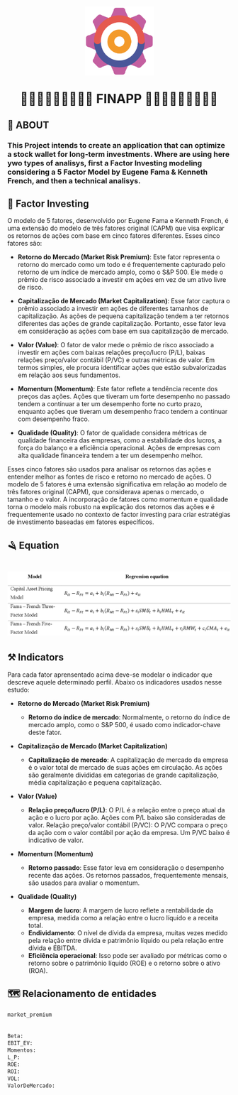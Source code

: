 <h1 align="center">
    <img src=".\files\images\gear.svg" width="155" />
    <p>🙇🏽‍♂️🙇🏽‍♂️🙇🏽‍♂️ FINAPP 🙇🏽‍♂️🙇🏽‍♂️🙇🏽‍♂️ </p>
</h1>

## 🚨 ABOUT

### This **Project** intends to create an application that can optimize a stock wallet for long-term investments. Where are using here ywo types of analisys, first a Factor Investing modeling considering a 5 Factor Model by Eugene Fama & Kenneth French, and then a technical analisys.

## 🧭 Factor Investing

O modelo de 5 fatores, desenvolvido por Eugene Fama e Kenneth French, é uma extensão do modelo de três fatores original (CAPM) que visa explicar os retornos de ações com base em cinco fatores diferentes. Esses cinco fatores são:

- **Retorno do Mercado (Market Risk Premium)**: Este fator representa o retorno do mercado como um todo e é frequentemente capturado pelo retorno de um índice de mercado amplo, como o S&P 500. Ele mede o prêmio de risco associado a investir em ações em vez de um ativo livre de risco.

- **Capitalização de Mercado (Market Capitalization)**: Esse fator captura o prêmio associado a investir em ações de diferentes tamanhos de capitalização. As ações de pequena capitalização tendem a ter retornos diferentes das ações de grande capitalização. Portanto, esse fator leva em consideração as ações com base em sua capitalização de mercado.

- **Valor (Value)**: O fator de valor mede o prêmio de risco associado a investir em ações com baixas relações preço/lucro (P/L), baixas relações preço/valor contábil (P/VC) e outras métricas de valor. Em termos simples, ele procura identificar ações que estão subvalorizadas em relação aos seus fundamentos.

- **Momentum (Momentum)**: Este fator reflete a tendência recente dos preços das ações. Ações que tiveram um forte desempenho no passado tendem a continuar a ter um desempenho forte no curto prazo, enquanto ações que tiveram um desempenho fraco tendem a continuar com desempenho fraco.

- **Qualidade (Quality)**: O fator de qualidade considera métricas de qualidade financeira das empresas, como a estabilidade dos lucros, a força do balanço e a eficiência operacional. Ações de empresas com alta qualidade financeira tendem a ter um desempenho melhor.

Esses cinco fatores são usados para analisar os retornos das ações e entender melhor as fontes de risco e retorno no mercado de ações. O modelo de 5 fatores é uma extensão significativa em relação ao modelo de três fatores original (CAPM), que considerava apenas o mercado, o tamanho e o valor. A incorporação de fatores como momentum e qualidade torna o modelo mais robusto na explicação dos retornos das ações e é frequentemente usado no contexto de factor investing para criar estratégias de investimento baseadas em fatores específicos.

## 🪒 Equation
<h1 align="center">
    <img src=".\files\images\fama-french-5-factor-model-equation.png" width="1550" />
</h1>

## ⚒ Indicators

Para cada fator aprensentado acima deve-se modelar o indicador que descreve aquele determinado perfil. Abaixo os indicadores usados nesse estudo:

- **Retorno do Mercado (Market Risk Premium)**
    - **Retorno do índice de mercado**: Normalmente, o retorno do índice de mercado amplo, como o S&P 500, é usado como indicador-chave deste fator.

- **Capitalização de Mercado (Market Capitalization)**

    - **Capitalização de mercado**: A capitalização de mercado da empresa é o valor total de mercado de suas ações em circulação. As ações são geralmente divididas em categorias de grande capitalização, média capitalização e pequena capitalização.

- **Valor (Value)**

    - **Relação preço/lucro (P/L)**: O P/L é a relação entre o preço atual da ação e o lucro por ação. Ações com P/L baixo são consideradas de valor.
Relação preço/valor contábil (P/VC): O P/VC compara o preço da ação com o valor contábil por ação da empresa. Um P/VC baixo é indicativo de valor.

- **Momentum (Momentum)**

    - **Retorno passado**: Esse fator leva em consideração o desempenho recente das ações. Os retornos passados, frequentemente mensais, são usados para avaliar o momentum.

- **Qualidade (Quality)**

    - **Margem de lucro**: A margem de lucro reflete a rentabilidade da empresa, medida como a relação entre o lucro líquido e a receita total.
    - **Endividamento**: O nível de dívida da empresa, muitas vezes medido pela relação entre dívida e patrimônio líquido ou pela relação entre dívida e EBITDA.
    - **Eficiência operacional**: Isso pode ser avaliado por métricas como o retorno sobre o patrimônio líquido (ROE) e o retorno sobre o ativo (ROA).

## 🗺 Relacionamento de entidades

    market_premium


    Beta: 
    EBIT_EV: 
    Momentos:
    L_P:
    ROE:
    ROI: 
    VOL:
    ValorDeMercado:

